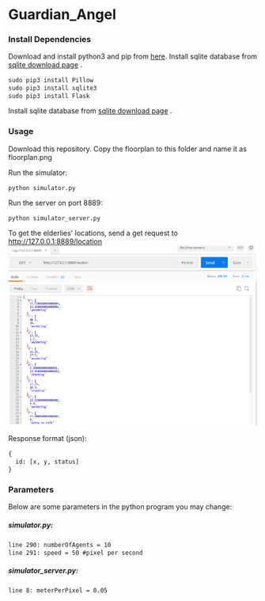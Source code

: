 # Guardian_Angel
### Install Dependencies
Download and install python3 and pip from [here](https://www.python.org/downloads).
Install sqlite database from [sqlite download page](http://www.sqlite.org/download.html) .
```
sudo pip3 install Pillow
sudo pip3 install sqlite3
sudo pip3 install Flask
```
Install sqlite database from [sqlite download page](http://www.sqlite.org/download.html) .

### Usage

Download this repository.
Copy the floorplan to this folder and name it as floorplan.png

Run the simulator:
```
python simulator.py
```

Run the server on port 8889:
```
python simulator_server.py
```

To get the elderlies' locations, send a get request to http://127.0.0.1:8889/location
![](https://github.com/MaxPoon/Guardian_Angel/blob/master/response.png) 

Response format (json):
```
{
  id: [x, y, status]
}
```

### Parameters
Below are some parameters in the python program you may change:
##### simulator.py:
```
line 290: numberOfAgents = 10
line 291: speed = 50 #pixel per second
```
##### simulator_server.py:
```
line 8: meterPerPixel = 0.05
```
